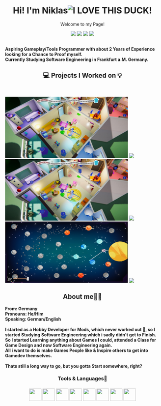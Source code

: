 <p>
    <h1 align="center">Hi! I'm Niklas<img src="https://drive.google.com/uc?export=view&id=1Q44OP2RlaMQsM9oEzcc0hRmT4v8b5ycN" width="40" title="I LOVE THIS DUCK!"></h1>
</p>

<p align="center">Welcome to my Page!</p>

<p align="center">
    <a href="https://www.linkedin.com/in/niklasschmiedel/" alt="LinkedIn">
        <img src="https://img.shields.io/badge/-LinkedIn-0A66C2?style=for-the-badge&logo=linkedin" /></a>
    <a href="https://descus.itch.io" alt="ItchIO">
        <img src="https://img.shields.io/badge/-Itch.io-FA5C5C?style=for-the-badge&logo=itchdotio&logoColor=white" /></a>
   <a href="https://descus.itch.io" alt="Portfolio">
        <img src="https://img.shields.io/badge/-Portfolio-68BC71?style=for-the-badge&logo=data:image/png;base64,iVBORw0KGgoAAAANSUhEUgAAAB4AAAAeCAYAAAA7MK6iAAAABmJLR0QA/wD/AP+gvaeTAAABIUlEQVRIie2UPU7DQBCFv0kMFKnoEVUkoKGDKhIt4gb0CC6FuAASDSegpeEA0BAnbUokQOJRJBGLccjsOrZA8uvWqzff/OwYWv1VSTqRNNSXniUdNwHO9VPDKgGLlaxa3zpjYSXAVrV+LFVuZttFsGqGAmBmBpAl+h+AS2AdOAUOkzOJmNWtpG7gyyRde81VwPsl3n4sOGXGPTN7KYDXgDePeT7jjhMWalDy7SghzlQRrX6S1A98O5Iem2g1wCtwF1S74TXOW/2v9vgeuAIms/MmcAYcJGXiHNGNgh0OvNnszj3jWPDeL4nvxoBjZ9w1s48F4A7wzpIVTdrjRdDgzv1Aox6Xsysupfy5Vg4eNcDLy8AXwLhG6Ag4rzF+q1ZTfQLRWH2uDUgVBwAAAABJRU5ErkJggg=="/></a>
    <a href="https://twitter.com/Descus1" alt="Twitter">
        <img src="https://img.shields.io/badge/-Twitter-1DA1F2?style=for-the-badge&logo=twitter&logoColor=white" /></a>
</p>
<br />
<b align="left" >
    Aspiring Gameplay/Tools Programmer with about 2 Years of Experience looking for a Chance to Proof myself. <br>
    Currently Studying Software Engineering in Frankfurt a.M. Germany.
</b>
<br />

<h2 align="center">💻 Projects I Worked on 💡</h2>
<br />

<p align="center">
    <div>
        <img width="400" height="200" src="https://github.com/Descus/Descus/blob/main/MonsterWG.jpg?raw=true" />
        <a href="https://github.com/Descus/Fabeled-Carnage">
            <img align="" height="200" src="https://github-readme-stats.vercel.app/api/pin/?username=descus&repo=fabeled-carnage&theme=tokyonight" />
        </a>
    </div>
    <div>
        <img width="400" height="200" src="https://github.com/Descus/Descus/blob/main/MonsterWG.jpg?raw=true" />
        <a href="https://github.com/Descus/MonsterWG">
            <img align="" height="200" src="https://github-readme-stats.vercel.app/api/pin/?username=Descus&repo=MonsterWG&theme=tokyonight" />
        </a>
    </div>
    <div>
        <img width="400" height="200" src="https://github.com/Descus/Descus/blob/main/Sunsmashers.png" />
        <a href="https://github.com/Jammers-Inc/SunSmashers">
            <img align="" height="200" src="https://github-readme-stats.vercel.app/api/pin/?username=Jammers-Inc&repo=SunSmashers&theme=tokyonight" />
        </a>
    <div>  
</p>
<h2 align="center">About me🙋‍♂️</h2>
<b align="center">
    From: Germany <br>
    Pronouns: He/Him <br>
    Speaking: German/English
</b>
<br><br>
    <b align="left" >
        I started as a Hobby Developer for Mods, which never worked out 😬, so I started Studying Software Engineering which i sadly didn't get to Finish.<br>
        So I started Learning anything about Games I could, attended a Class for Game Design and now Software Engineering again.<br>
        All i want to do is make Games People like & Inspire others to get into Gamedev themselves.<br> <br>
        Thats still a long way to go, but you gotta Start somewhere, right?
    </b>
<h3 align="center">Tools & Languages🔧<h3>
    <p align="center">
        <img src="https://cdn.jsdelivr.net/gh/devicons/devicon/icons/cplusplus/cplusplus-original.svg" width="40" height="40"/>
        <img src="https://cdn.jsdelivr.net/gh/devicons/devicon/icons/csharp/csharp-original.svg" width="40" height="40" />
        <img src="https://cdn.jsdelivr.net/gh/devicons/devicon/icons/java/java-original.svg" width="40" height="40"/>
        <img src="https://cdn.jsdelivr.net/gh/devicons/devicon/icons/python/python-original.svg" width="40" height="40"/>
        <img src="https://cdn.jsdelivr.net/gh/devicons/devicon/icons/lua/lua-original.svg" width="40" height="40"/>
        <img src="https://cdn.jsdelivr.net/gh/devicons/devicon/icons/git/git-original.svg" width="40" height="40"/>
        <img src="https://cdn.jsdelivr.net/gh/devicons/devicon/icons/visualstudio/visualstudio-plain.svg" width="40" height="40"/>
        <img src="https://cdn.jsdelivr.net/gh/devicons/devicon/icons/intellij/intellij-original.svg" width="40" height="40"/> 
    </p>
